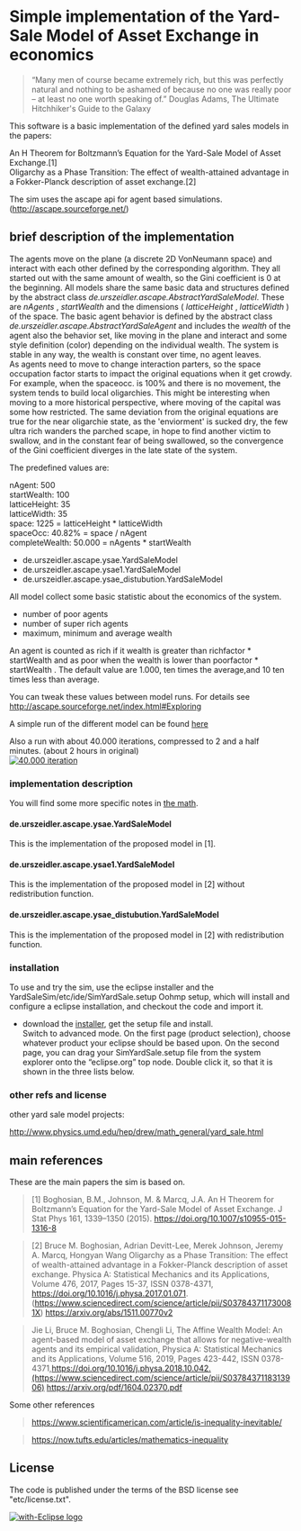 # Simple implementation of the Yard-Sale Model of Asset Exchange in economics

> “Many men of course became extremely rich, but this was perfectly natural and nothing to be ashamed of because no one was really poor – at least no one worth speaking of.” Douglas Adams, The Ultimate Hitchhiker's Guide to the Galaxy 

This software is a basic implementation of the defined yard sales models in the papers:

An H Theorem for Boltzmann’s Equation for the Yard-Sale Model of Asset Exchange.[1]  
Oligarchy as a Phase Transition: The effect of wealth-attained advantage in a Fokker-Planck description of asset exchange.[2]  

The sim uses the ascape api for agent based simulations. (http://ascape.sourceforge.net/)

## brief description of the implementation 

The agents move on the plane (a discrete 2D VonNeumann space) and interact with each other defined by the corresponding algorithm. They all started out with the same amount of wealth, so the  Gini coefficient is 0 at the beginning. All models share the same basic data and structures defined by the abstract class _de.urszeidler.ascape.AbstractYardSaleModel_. These are _nAgents_ , _startWealth_  and the dimensions ( _latticeHeight_ , _latticeWidth_ ) of the space. The basic agent behavior is defined by the abstract class _de.urszeidler.ascape.AbstractYardSaleAgent_ and includes the _wealth_ of the agent also the behavior set, like moving in the plane and interact and some style definition (color) depending on the individual wealth. The system is stable in any way, the wealth is constant over time, no agent leaves.  
As agents need to move to change interaction parters, so the space occupation factor starts to impact the original equations when it get crowdy. For example, when the spaceocc. is 100% and there is no movement, the system tends to build local oligarchies. This might be interesting when moving to a more historical perspective, where moving of the capital was some how restricted. The same deviation from the original equations are true for the near oligarchie state, as the 'enviorment' is sucked dry, the few ultra rich wanders the parched scape, in hope to find another victim to swallow, and in the constant fear of being swallowed, so the convergence of the Gini coefficient diverges in the late state of the system.  

The predefined values are:

nAgent: 500  
startWealth: 100  
latticeHeight: 35  
latticeWidth: 35  
space: 1225 = latticeHeight * latticeWidth  
spaceOcc: 40.82% = space / nAgent  
completeWealth: 50.000 = nAgents * startWealth  

 
* de.urszeidler.ascape.ysae.YardSaleModel 
* de.urszeidler.ascape.ysae1.YardSaleModel 
* de.urszeidler.ascape.ysae_distubution.YardSaleModel 

All model collect some basic statistic about the economics of the system.

* number of poor agents 
* number of super rich agents 
* maximum, minimum and average wealth

An agent is counted as rich if it wealth is greater than richfactor * startWealth  and as poor when the wealth is lower than poorfactor * startWealth . The default value are 1.000, ten times the average,and 10 ten times less than average.

You can tweak these values between model runs. For details see http://ascape.sourceforge.net/index.html#Exploring

A simple run of the different model can be found [here](YardSaleSim/doc/README.md "model runs") 

Also a run with about 40.000 iterations, compressed to 2 and a half minutes. (about 2 hours in original)  
[![40.000 iteration](http://img.youtube.com/vi/ztxjcCNdW_Y/0.jpg)](https://www.youtube.com/watch?v=ztxjcCNdW_Y)


### implementation description

You will find some more specific notes in [the math](YardSaleSim/doc/yard-sale.html).

#### de.urszeidler.ascape.ysae.YardSaleModel

This is the implementation of the proposed model in [1].

#### de.urszeidler.ascape.ysae1.YardSaleModel

This is the implementation of the proposed model in [2] without redistribution function.

#### de.urszeidler.ascape.ysae_distubution.YardSaleModel

This is the implementation of the proposed model in [2] with redistribution function.

### installation

To use and try the sim, use the eclipse installer and the YardSaleSim/etc/ide/SimYardSale.setup Oohmp setup, which will install and configure a eclipse installation, and checkout the code and import it.

* download the [installer](https://wiki.eclipse.org/Eclipse_Installer), get the setup file and install.  
Switch to advanced mode. On the first page (product selection), choose whatever product your eclipse should be based upon. On the second page, you can drag your SimYardSale.setup file from the system explorer onto the “eclipse.org” top node. Double click it, so that it is shown in the three lists below.



### other refs and license

other yard sale model projects:

http://www.physics.umd.edu/hep/drew/math_general/yard_sale.html

## main references

These are the main papers the sim is based on.

>[1] Boghosian, B.M., Johnson, M. & Marcq, J.A. 
An H Theorem for Boltzmann’s Equation for the Yard-Sale Model of Asset Exchange. 
J Stat Phys 161, 1339–1350 (2015). https://doi.org/10.1007/s10955-015-1316-8

>[2] Bruce M. Boghosian, Adrian Devitt-Lee, Merek Johnson, Jeremy A. Marcq, Hongyan Wang 
Oligarchy as a Phase Transition: The effect of wealth-attained advantage in a Fokker-Planck description of asset exchange. 
Physica A: Statistical Mechanics and its Applications,
Volume 476, 2017, Pages 15-37, ISSN 0378-4371, https://doi.org/10.1016/j.physa.2017.01.071. (https://www.sciencedirect.com/science/article/pii/S037843711730081X)
https://arxiv.org/abs/1511.00770v2

> Jie Li, Bruce M. Boghosian, Chengli Li,
The Affine Wealth Model: An agent-based model of asset exchange that allows for negative-wealth agents and its empirical validation,
Physica A: Statistical Mechanics and its Applications,
Volume 516, 2019, Pages 423-442, ISSN 0378-4371,https://doi.org/10.1016/j.physa.2018.10.042.(https://www.sciencedirect.com/science/article/pii/S0378437118313906)
https://arxiv.org/pdf/1604.02370.pdf

Some other references

> https://www.scientificamerican.com/article/is-inequality-inevitable/

> https://now.tufts.edu/articles/mathematics-inequality


 License
-------

The code is published under the terms of the BSD license see "etc/license.txt".
 
 
<a href="http://with-eclipse.github.io/" target="_blank">
<img alt="with-Eclipse logo" src="http://with-eclipse.github.io/with-eclipse-0.jpg" /></a>